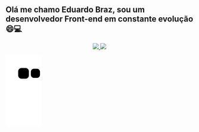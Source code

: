 ## Olá me chamo Eduardo Braz, sou um desenvolvedor Front-end em constante evolução 😄💻
  
<div align="center">
  <a href="https://github.com/EduardoBraz1">
  <img height="180em" src="https://github-readme-stats.vercel.app/api?username=EduardoBraz1&show_icons=true&theme=dracula&include_all_commits=true&count_private=true"/>
  <img height="180em" src="https://github-readme-stats.vercel.app/api/top-langs/?username=EduardoBraz1&layout=compact&langs_count=7&theme=dracula"/>
</div>
 
 ![snake gif](https://github.com/EduardoBraz1/EduardoBraz1/blob/output/github-contribution-grid-snake.svg)
